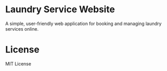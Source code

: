 # Laundry Service Website
A simple, user-friendly web application for booking and managing laundry services online.



# License
MIT License
